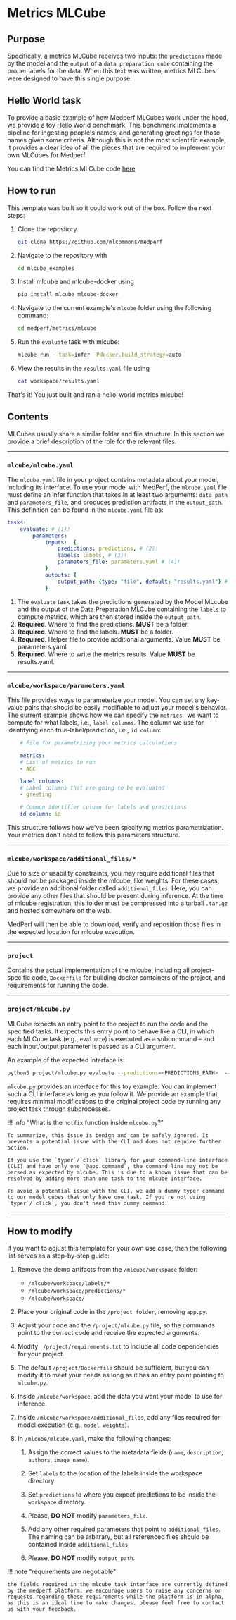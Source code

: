 # Metrics MLCube

## Purpose
Specifically, a metrics MLCube receives two inputs: the `predictions` made by the model and the `output` of a `data preparation cube` containing the proper labels for the data. When this text was written, metrics MLCubes were designed to have this single purpose.

## Hello World task
To provide a basic example of how Medperf MLCubes work under the hood, we provide a toy Hello World benchmark. This benchmark implements a pipeline for ingesting people's names, and generating greetings for those names given some criteria. Although this is not the most scientific example, it provides a clear idea of all the pieces that are required to implement your own MLCubes for Medperf.

You can find the Metrics MLCube code [here](https://github.com/mlcommons/medperf/examples/HelloWorld/metrics)

## How to run
This template was built so it could work out of the box. Follow the next steps:

1. Clone the repository.
    ``` bash
    git clone https://github.com/mlcommons/medperf
    ```
2. Navigate to the repository with
    ``` bash
    cd mlcube_examples
    ```

3. Install mlcube and mlcube-docker using
    ``` bash
    pip install mlcube mlcube-docker
    ```

4. Navigate to the current example's `mlcube` folder using the following command:
    ``` bash
    cd medperf/metrics/mlcube
    ```

5. Run the `evaluate` task with mlcube:
    ``` bash
    mlcube run --task=infer -Pdocker.build_strategy=auto
    ```

6. View the results in the `results.yaml` file using
    ``` bash
    cat workspace/results.yaml
    ```

That's it! You just built and ran a hello-world metrics mlcube!

## Contents

MLCubes usually share a similar folder and file structure. In this section we provide a brief description of the role for the relevant files.

---
### `mlcube/mlcube.yaml`
   
The `mlcube.yaml` file in your project contains metadata about your model, including its interface. To use your model with MedPerf, the `mlcube.yaml` file must define an infer function that takes in at least two arguments: `data_path` and `parameters_file`, and produces prediction artifacts in the `output_path`. This definition can be found in the `mlcube.yaml` file as:

``` yaml title="mlcube.yaml"
tasks:
    evaluate: # (1)!
        parameters:
            inputs:  {
                predictions: predictions, # (2)!
                labels: labels, # (3)!
                parameters_file: parameters.yaml # (4)!
            }
            outputs: {
                output_path: {type: "file", default: "results.yaml"} # (5)!
            }
```

1. The `evaluate` task takes the predictions generated by the Model MLcube and the output of the Data Preparation MLCube containing the `labels` to compute metrics, which are then stored inside the `output_path`.
2. **Required**. Where to find the predictions. **MUST** be a folder.
3. **Required**. Where to find the labels. **MUST** be a folder.
4. **Required**. Helper file to provide additional arguments. Value **MUST** be parameters.yaml
5. **Required**. Where to write the metrics results. Value **MUST** be results.yaml.

---
### `mlcube/workspace/parameters.yaml`

This file provides ways to parameterize your model. You can set any key-value pairs that should be easily modifiable to adjust your model's behavior. The current example shows how we can specify the `metrics ` we want to compute for what labels, i.e., `label columns`. The column we use for identifying each true-label/prediction, i.e., `id column`:

```yml
    # File for parametrizing your metrics calculations

    metrics:
    # List of metrics to run
    - ACC

    label columns:
    # Label columns that are going to be evaluated
    - greeting

    # Common identifier column for labels and predictions
    id column: id
```

This structure follows how we've been specifying metrics parametrization. Your metrics don't need to follow this parameters structure.

---
### `mlcube/workspace/additional_files/*`
   
Due to size or usability constraints, you may require additional files that should not be packaged inside the mlcube, like weights. For these cases, we provide an additional folder called `additional_files`. 
Here, you can provide any other files that should be present during inference. At the time of mlcube registration, this folder must be compressed into a tarball `.tar.gz` and hosted somewhere on the web. 

MedPerf will then be able to download, verify and reposition those files in the expected location for mlcube execution. 

---
### `project` 

Contains the actual implementation of the mlcube, including all project-specific code, `Dockerfile` for building docker containers of the project, and requirements for running the code.

---
### `project/mlcube.py`
   
MLCube expects an entry point to the project to run the code and the specified tasks. It expects this entry point to behave like a CLI, in which each MLCube task (e.g., `evaluate`) is executed as a subcommand – and each input/output parameter is passed as a CLI argument. 

An example of the expected interface is:

```bash
python3 project/mlcube.py evaluate --predictions=<PREDICTIONS_PATH>  --labels=<LABELS_PATH> --parameters_file=<PARAMETERS_FILE> --output_path=<OUTPUT_PATH>
```

`mlcube.py` provides an interface for this toy example. You can implement such a CLI interface as long as you follow it. We provide an example that requires minimal modifications to the original project code by running any project task through subprocesses.

!!! info "What is the `hotfix` function inside `mlcube.py`?"

    To summarize, this issue is benign and can be safely ignored. It prevents a potential issue with the CLI and does not require further action.

    If you use the `typer`/`click` library for your command-line interface (CLI) and have only one `@app.command`, the command line may not be parsed as expected by mlcube. This is due to a known issue that can be resolved by adding more than one task to the mlcube interface.
   
    To avoid a potential issue with the CLI, we add a dummy typer command to our model cubes that only have one task. If you're not using `typer`/`click`, you don't need this dummy command.

---
## How to modify

If you want to adjust this template for your own use case, then the following list serves as a step-by-step guide:

1. Remove the demo artifacts from the `/mlcube/workspace` folder:
     - `/mlcube/workspace/labels/*`
     - `/mlcube/workspace/predictions/*`
     - `/mlcube/workspace/`

2. Place your original code in the `/project folder`, removing `app.py`.

3. Adjust your code and the `/project/mlcube.py` file, so the commands point to the correct code and receive the expected arguments.
4. Modify ` /project/requirements.txt` to include all code dependencies for your project.
5. The default `/project/Dockerfile` should be sufficient, but you can modify it to meet your needs as long as it has an entry point pointing to `mlcube.py`.
6. Inside `/mlcube/workspace`, add the data you want your model to use for inference.
7. Inside `/mlcube/workspace/additional_files`, add any files required for model execution (e.g., `model weights`).

8. In `/mlcube/mlcube.yaml`, make the following changes:

    1. Assign the correct values to the metadata fields (`name`, `description`, `authors`, `image_name`).
    2. Set `labels` to the location of the labels inside the workspace directory.

    3. Set `predictions` to where you expect predictions to be inside the `workspace` directory.
    4. Please, **DO NOT** modify `parameters_file`.
    5. Add any other required parameters that point to `additional_files`. The naming can be arbitrary, but all referenced files should be contained inside `additional_files`.
    6. Please, **DO NOT** modify `output_path`.

!!! note "requirements are negotiable"

    the fields required in the mlcube task interface are currently defined by the medperf platform. we encourage users to raise any concerns or requests regarding these requirements while the platform is in alpha, as this is an ideal time to make changes. please feel free to contact us with your feedback.
